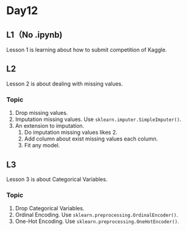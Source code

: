 # Day12

## L1（No .ipynb)  
Lesson 1 is learning about how to submit competition of Kaggle.

## L2  
Lesson 2 is about dealing with missing values.
### Topic
1. Drop missing values.
2. Imputation missing values. Use `sklearn.imputer.SimpleImputer()`.
3. An extension to imputation.
   1. Do imputation missing values likes 2.
   2. Add column about exist missing values each column.
   3. Fit any model.

## L3  
Lesson 3 is about Categorical Variables.
### Topic  
1. Drop Categorical Variables.
2. Ordinal Encoding. Use `sklearn.preprocessing.OrdinalEncoder()`.
3. One-Hot Encoding. Use `sklearn.preprocessing.OneHotEncoder()`.
